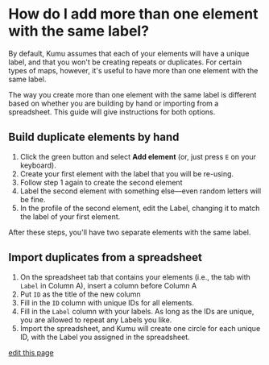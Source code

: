 # How do I add more than one element with the same label?

By default, Kumu assumes that each of your elements will have a unique label, and that you won't be creating repeats or duplicates. For certain types of maps, however, it's useful to have more than one element with the same label.

The way you create more than one element with the same label is different based on whether you are building by hand or importing from a spreadsheet. This guide will give instructions for both options.


## Build duplicate elements by hand

1. Click the green <i class="fa fa-plus"></i> button and select **Add element** (or, just press `E` on your keyboard).
2. Create your first element with the label that you will be re-using.
3. Follow step 1 again to create the second element
4. Label the second element with something else—even random letters will be fine.
5. In the profile of the second element, edit the Label, changing it to match the label of your first element.

After these steps, you'll have two separate elements with the same label.


## Import duplicates from a spreadsheet

1. On the spreadsheet tab that contains your elements (i.e., the tab with `Label` in Column A), insert a column before Column A
2. Put `ID` as the title of the new column
3. Fill in the `ID` column with unique IDs for all elements.
4. Fill in the `Label` column with your labels. As long as the IDs are unique, you are allowed to repeat any Labels you like.
5. Import the spreadsheet, and Kumu will create one circle for each unique ID, with the Label you assigned in the spreadsheet.



<span class="edit-link"><a href="https://github.com/kumu/docs/blob/master/faq/how-do-i-add-more-than-one-element-with-the-same-label.md" target="_blank"><i class="fa fa-github"></i> edit this page</a></span>
